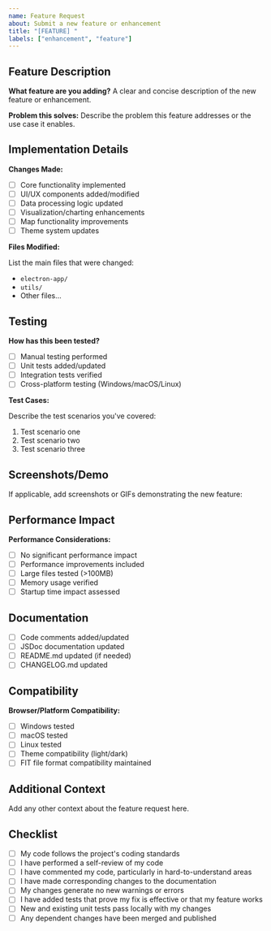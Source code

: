 ```yaml
---
name: Feature Request
about: Submit a new feature or enhancement
title: "[FEATURE] "
labels: ["enhancement", "feature"]
---
```


## Feature Description

**What feature are you adding?**
A clear and concise description of the new feature or enhancement.

**Problem this solves:**
Describe the problem this feature addresses or the use case it enables.

## Implementation Details

**Changes Made:**

-   [ ] Core functionality implemented
-   [ ] UI/UX components added/modified
-   [ ] Data processing logic updated
-   [ ] Visualization/charting enhancements
-   [ ] Map functionality improvements
-   [ ] Theme system updates

**Files Modified:**

List the main files that were changed:

-   `electron-app/`
-   `utils/`
-   Other files...

## Testing

**How has this been tested?**

-   [ ] Manual testing performed
-   [ ] Unit tests added/updated
-   [ ] Integration tests verified
-   [ ] Cross-platform testing (Windows/macOS/Linux)

**Test Cases:**

Describe the test scenarios you've covered:

1. Test scenario one
2. Test scenario two
3. Test scenario three

## Screenshots/Demo

If applicable, add screenshots or GIFs demonstrating the new feature:

## Performance Impact

**Performance Considerations:**

-   [ ] No significant performance impact
-   [ ] Performance improvements included
-   [ ] Large files tested (>100MB)
-   [ ] Memory usage verified
-   [ ] Startup time impact assessed

## Documentation

-   [ ] Code comments added/updated
-   [ ] JSDoc documentation updated
-   [ ] README.md updated (if needed)
-   [ ] CHANGELOG.md updated

## Compatibility

**Browser/Platform Compatibility:**

-   [ ] Windows tested
-   [ ] macOS tested
-   [ ] Linux tested
-   [ ] Theme compatibility (light/dark)
-   [ ] FIT file format compatibility maintained

## Additional Context

Add any other context about the feature request here.

## Checklist

-   [ ] My code follows the project's coding standards
-   [ ] I have performed a self-review of my code
-   [ ] I have commented my code, particularly in hard-to-understand areas
-   [ ] I have made corresponding changes to the documentation
-   [ ] My changes generate no new warnings or errors
-   [ ] I have added tests that prove my fix is effective or that my feature works
-   [ ] New and existing unit tests pass locally with my changes
-   [ ] Any dependent changes have been merged and published
